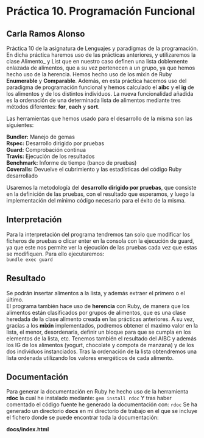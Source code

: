 # Práctica 10. Programación Funcional 

## Carla Ramos Alonso

Práctica 10 de la asignatura de Lenguajes y paradigmas de la programación.
En dicha práctica haremos uso de las prácticas anteriores, y utilizaremos la clase
Alimento_ y List que en nuestro caso definen una lista doblemente enlazada de alimentos, que 
a su vez pertenecen a un grupo, ya que hemos hecho uso de la herencia. 
Hemos hecho uso de los mixin de Ruby **Enumerable** y **Comparable**. Además, en esta práctica hacemos uso del paradigma de programación funcional
y hemos calculado el **aibc** y el **ig** de los alimentos y de los distintos individuos. La nueva funcionalidad añadida es la ordenación de una determinada lista de alimentos
mediante tres métodos diferentes: **for**, **each** y **sort**.

Las herramientas que hemos usado para el desarrollo de la misma son las siguientes:

__Bundler:__ Manejo de gemas  
__Rspec:__   Desarrollo dirigido por pruebas  
__Guard:__   Comprobación continua  
__Travis:__  Ejecución de los resultados  
__Benchmark:__ Informe de tiempo (banco de pruebas)  
__Coveralls:__ Devuelve el cubrimiento y las estadísticas del código Ruby desarrollado  

Usaremos la metodología del **desarrollo dirigido por pruebas**, que consiste en la definición de las pruebas, con el resultado que esperamos, y luego la implementación del mínimo código necesario para el éxito de la misma.

## Interpretación

Para la interpretación del programa tendremos tan solo que modificar los ficheros de pruebas o clicar enter en la consola con la ejecución de guard, ya que este nos permite ver la ejecución de las pruebas cada vez que estas se modifiquen.
Para ello ejecutaremos:  
    `bundle exec guard`

## Resultado

Se podrán insertar alimentos a la lista, y además extraer el primero o el último.  
El programa también hace uso de **herencia** con Ruby, de manera que los alimentos están clasificados por grupos de alimentos, que es una clase heredada de la clase alimento creada en las prácticas anteriores.
A su vez, gracias a los **mixin** implementados, podremos obtener el maximo valor en la lista, el menor, desordenarla, definir un bloque para que se cumpla en los elementos de la lista, etc. 
Tenemos también el resultado del AIBC y además los IG de los alimentos (yogurt, chocolate y compota de manzana) y de los dos individuos instanciados.
Tras la ordenación de la lista obtendremos una lista ordenada utilizando los valores energéticos de cada alimento.


## Documentación

Para generar la documentación en Ruby he hecho uso de la herramienta **rdoc** la cual he instalado mediante: 
`gem install rdoc`
Y tras haber comentado el código fuente he generado la documentación con:
`rdoc`
Se ha generado un directorio **docs** en mi directorio de trabajo en el que se incluye el fichero donde se puede encontrar toda la documentación:  

__docs/index.html__


